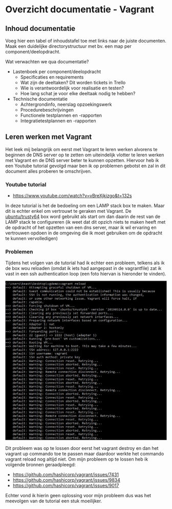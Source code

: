 # Overzicht documentatie - Vagrant

## Inhoud documentatie

Voeg hier een tabel of inhoudstafel toe met links naar de juiste documenten. Maak een duidelijke directorystructuur met bv. een map per component/deelopdracht.

Wat verwachten we qua documentatie?

- Lastenboek per component/deelopdracht
    - Specificaties en requirements
    - Wat zijn de deeltaken? Dit worden tickets in Trello
    - Wie is verantwoordelijk voor realisatie en testen?
    - Hoe lang schat je voor elke deeltaak nodig te hebben?
- Technische documentatie
    - Achtergrondinfo, neerslag opzoekingswerk
    - Procedurebeschrijvingen
    - Functionele testplannen en -rapporten
    - Integratietestplannen en -rapporten

## Leren werken met Vagrant

Het leek mij belangrijk om eerst met Vagrant te leren werken alvorens te beginnen de DNS server op te zetten om uiteindelijk vlotter te leren werken met Vagrant en de DNS server beter te kunnen opzetten. Hiervoor heb ik een Youtube tutorial gevolgd maar ben ik op problemen gebotst en zal in dit document alles proberen te omschrijven.

### Youtube tutorial

- https://www.youtube.com/watch?v=vBreXjkizgo&t=132s

In deze tutorial is het de bedoeling om een LAMP stack box te maken. Maar dit is echter enkel om vertrouwt te geraken met Vagrant. De [ubuntu/trusty64](https://app.vagrantup.com/ubuntu/boxes/trusty64) box word gebruikt als start om dan daarin de rest van de LAMP stack te configureren (ik weet dat dit opzich niets te maken heeft met de opdracht of het opzetten van een dns server, maar ik wil ervaring en vertrouwen opdoen in de omgeving die ik moet gebruiken om de opdracht te kunnen vervolledigen)

### Problemen

Tijdens het volgen van de tutorial had ik echter een probleem, telkens als ik de box wou reloaden (omdat ik iets had aangepast in de vagrantfile) zat ik vast in een ssh authentication loop (een foto hiervan is hieronder te vinden).

![Reload output vagrant](/doc/vagrant/Images-Vagrant/reload-output.JPG)

Dit probleem was op te lossen door eerst het vagrant destroy en dan het vagrant up commando toe te passen maar daardoor werkte het commando vagrant reload nog altijd niet. Om mijn probleem op te lossen heb ik volgende bronnen geraadpleegd:

- https://github.com/hashicorp/vagrant/issues/7431
- https://github.com/hashicorp/vagrant/issues/9834
- https://github.com/hashicorp/vagrant/issues/9017

Echter vond ik hierin geen oplossing voor mijn probleem dus was het meevolgen van de tutorial een stuk moeilijker.